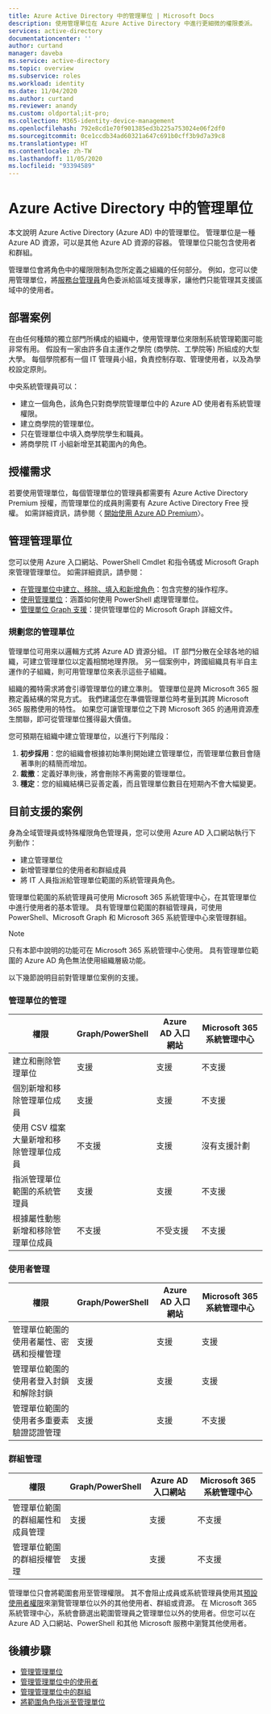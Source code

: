 ```yaml
---
title: Azure Active Directory 中的管理單位 | Microsoft Docs
description: 使用管理單位在 Azure Active Directory 中進行更細微的權限委派。
services: active-directory
documentationcenter: ''
author: curtand
manager: daveba
ms.service: active-directory
ms.topic: overview
ms.subservice: roles
ms.workload: identity
ms.date: 11/04/2020
ms.author: curtand
ms.reviewer: anandy
ms.custom: oldportal;it-pro;
ms.collection: M365-identity-device-management
ms.openlocfilehash: 792e8cd1e70f901385ed3b225a753024e06f2df0
ms.sourcegitcommit: 0ce1ccdb34ad60321a647c691b0cff3b9d7a39c8
ms.translationtype: HT
ms.contentlocale: zh-TW
ms.lasthandoff: 11/05/2020
ms.locfileid: "93394589"
---
```

# <a name="administrative-units-in-azure-active-directory"></a>Azure Active Directory 中的管理單位

本文說明 Azure Active Directory (Azure AD) 中的管理單位。 管理單位是一種 Azure AD 資源，可以是其他 Azure AD 資源的容器。 管理單位只能包含使用者和群組。

管理單位會將角色中的權限限制為您所定義之組織的任何部分。 例如，您可以使用管理單位，將[服務台管理員](permissions-reference.md#helpdesk-administrator)角色委派給區域支援專家，讓他們只能管理其支援區域中的使用者。

## <a name="deployment-scenario"></a>部署案例

在由任何種類的獨立部門所構成的組織中，使用管理單位來限制系統管理範圍可能非常有用。 假設有一家由許多自主運作之學院 (商學院、工學院等) 所組成的大型大學。 每個學院都有一個 IT 管理員小組，負責控制存取、管理使用者，以及為學校設定原則。

中央系統管理員可以：

- 建立一個角色，該角色只對商學院管理單位中的 Azure AD 使用者有系統管理權限。
- 建立商學院的管理單位。
- 只在管理單位中填入商學院學生和職員。
- 將商學院 IT 小組新增至其範圍內的角色。

## <a name="license-requirements"></a>授權需求

若要使用管理單位，每個管理單位的管理員都需要有 Azure Active Directory Premium 授權，而管理單位的成員則需要有 Azure Active Directory Free 授權。 如需詳細資訊，請參閱〈 [開始使用 Azure AD Premium](../fundamentals/active-directory-get-started-premium.md)〉。

## <a name="manage-administrative-units"></a>管理管理單位

您可以使用 Azure 入口網站、PowerShell Cmdlet 和指令碼或 Microsoft Graph 來管理管理單位。 如需詳細資訊，請參閱：

- [在管理單位中建立、移除、填入和新增角色](admin-units-manage.md)：包含完整的操作程序。
- [使用管理單位](/powershell/azure/active-directory/working-with-administrative-units?view=azureadps-2.0&preserve-view=true)：涵蓋如何使用 PowerShell 處理管理單位。
- [管理單位 Graph 支援](/graph/api/resources/administrativeunit?view=graph-rest-1.0&preserve-view=true)：提供管理單位的 Microsoft Graph 詳細文件。

### <a name="plan-your-administrative-units"></a>規劃您的管理單位

管理單位可用來以邏輯方式將 Azure AD 資源分組。 IT 部門分散在全球各地的組織，可建立管理單位以定義相關地理界限。 另一個案例中，跨國組織具有半自主運作的子組織，則可用管理單位來表示這些子組織。

組織的獨特需求將會引導管理單位的建立準則。 管理單位是跨 Microsoft 365 服務定義結構的常見方式。 我們建議您在準備管理單位時考量到其跨 Microsoft 365 服務使用的特性。 如果您可讓管理單位之下跨 Microsoft 365 的通用資源產生關聯，即可從管理單位獲得最大價值。

您可預期在組織中建立管理單位，以進行下列階段：

1. **初步採用**：您的組織會根據初始準則開始建立管理單位，而管理單位數目會隨著準則的精簡而增加。
1. **裁撤**：定義好準則後，將會刪除不再需要的管理單位。
1. **穩定**：您的組織結構已妥善定義，而且管理單位數目在短期內不會大幅變更。

## <a name="currently-supported-scenarios"></a>目前支援的案例

身為全域管理員或特殊權限角色管理員，您可以使用 Azure AD 入口網站執行下列動作：

- 建立管理單位
- 新增管理單位的使用者和群組成員
- 將 IT 人員指派給管理單位範圍的系統管理員角色。

管理單位範圍的系統管理員可使用 Microsoft 365 系統管理中心，在其管理單位中進行使用者的基本管理。 具有管理單位範圍的群組管理員，可使用 PowerShell、Microsoft Graph 和 Microsoft 365 系統管理中心來管理群組。

>[!Note]
>只有本節中說明的功能可在 Microsoft 365 系統管理中心使用。 具有管理單位範圍的 Azure AD 角色無法使用組織層級功能。

以下幾節說明目前對管理單位案例的支援。

### <a name="administrative-unit-management"></a>管理單位的管理

| 權限 |   Graph/PowerShell   | Azure AD 入口網站 | Microsoft 365 系統管理中心 |
| --- | --- | --- | --- |
| 建立和刪除管理單位   |    支援    |   支援   |    不支援 |
| 個別新增和移除管理單位成員    |   支援    |   支援   |    不支援 |
| 使用 CSV 檔案大量新增和移除管理單位成員   |    不支援     |  支援   |    沒有支援計劃 |
| 指派管理單位範圍的系統管理員  |     支援    |   支援    |   不支援 |
| 根據屬性動態新增和移除管理單位成員 | 不支援 | 不受支援 | 不支援

### <a name="user-management"></a>使用者管理

| 權限 |   Graph/PowerShell   | Azure AD 入口網站 | Microsoft 365 系統管理中心 |
| --- | --- | --- | --- |
| 管理單位範圍的使用者屬性、密碼和授權管理   |    支援     |  支援   |   支援 |
| 管理單位範圍的使用者登入封鎖和解除封鎖    |   支援   |    支援   |    支援 |
| 管理單位範圍的使用者多重要素驗證認證管理   |    支援   |   支援   |   不支援 |

### <a name="group-management"></a>群組管理

| 權限 |   Graph/PowerShell   | Azure AD 入口網站 | Microsoft 365 系統管理中心 |
| --- | --- | --- | --- |
| 管理單位範圍的群組屬性和成員管理     |  支援   |    支援    |  不支援 |
| 管理單位範圍的群組授權管理   |    支援  |    支援   |   不支援 |

管理單位只會將範圍套用至管理權限。 其不會阻止成員或系統管理員使用其[預設使用者權限](../fundamentals/users-default-permissions.md)來瀏覽管理單位以外的其他使用者、群組或資源。 在 Microsoft 365 系統管理中心，系統會篩選出範圍管理員之管理單位以外的使用者。但您可以在 Azure AD 入口網站、PowerShell 和其他 Microsoft 服務中瀏覽其他使用者。

## <a name="next-steps"></a>後續步驟

- [管理管理單位](admin-units-manage.md)
- [管理管理單位中的使用者](admin-units-add-manage-users.md)
- [管理管理單位中的群組](admin-units-add-manage-groups.md)
- [將範圍角色指派至管理單位](admin-units-assign-roles.md)
